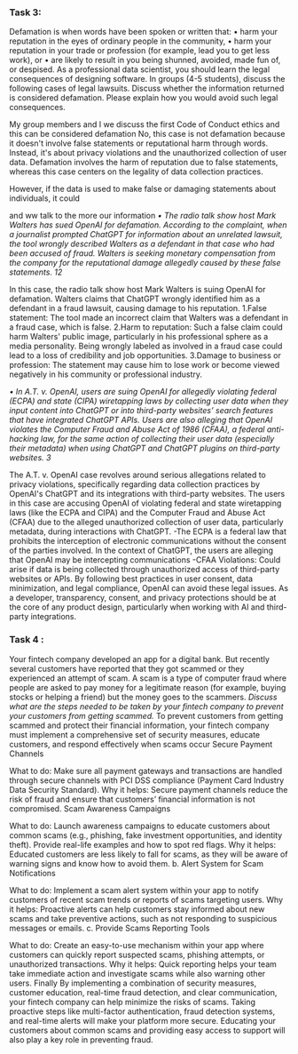 ### Task 3:

Defamation is when words have been spoken or written that:
• harm your reputation in the eyes of ordinary people in the community,
• harm your reputation in your trade or profession (for example, lead you to get less work), or
• are likely to result in you being shunned, avoided, made fun of, or despised.
As a professional data scientist, you should learn the legal consequences of designing software.
In groups (4-5 students), discuss the following cases of legal lawsuits. Discuss whether the
information returned is considered defamation. Please explain how you would avoid such legal
consequences.

My group members and I we discuss the first Code of Conduct ethics and  this can be considered defamation No, this case is not defamation because it doesn't involve false statements or reputational harm through words. Instead, it's about privacy violations and the unauthorized collection of user data. Defamation involves the harm of reputation due to false statements, whereas this case centers on the legality of data collection practices.

However, if the data is used to make false or damaging statements about individuals, it could

and ww talk to the more our information 
*• The radio talk show host Mark Walters has sued OpenAI for defamation. According to the
complaint, when a journalist prompted ChatGPT for information about an unrelated lawsuit,
the tool wrongly described Walters as a defendant in that case who had been accused of
fraud. Walters is seeking monetary compensation from the company for the reputational
damage allegedly caused by these false statements. 12*

In this case, the radio talk show host Mark Walters is suing OpenAI for defamation. Walters claims that ChatGPT wrongly identified him as a defendant in a fraud lawsuit, causing damage to his reputation.
1.False statement: The tool made an incorrect claim that Walters was a defendant in a fraud case, which is false.
2.Harm to reputation: Such a false claim could harm Walters' public image, particularly in his professional sphere as a media  personality. Being wrongly labeled as involved in a fraud case could lead to a loss of credibility and job opportunities.
3.Damage to business or profession: The statement may cause him to lose work or become viewed negatively in his community or professional industry.


*• In A.T. v. OpenAI, users are suing OpenAI for allegedly violating federal (ECPA) and state
(CIPA) wiretapping laws by collecting user data when they input content into ChatGPT or
into third-party websites’ search features that have integrated ChatGPT APIs. Users are also
alleging that OpenAI violates the Computer Fraud and Abuse Act of 1986 (CFAA), a federal
anti-hacking law, for the same action of collecting their user data (especially their metadata)
when using ChatGPT and ChatGPT plugins on third-party websites. 3*

The A.T. v. OpenAI case revolves around serious allegations related to privacy violations, specifically regarding data collection practices by OpenAI's ChatGPT and its integrations with third-party websites. The users in this case are accusing OpenAI of violating federal and state wiretapping laws (like the ECPA and CIPA) and the Computer Fraud and Abuse Act (CFAA) due to the alleged unauthorized collection of user data, particularly metadata, during interactions with ChatGPT.
-The ECPA is a federal law that prohibits the interception of electronic communications without the consent of the parties involved. In the context of ChatGPT, the users are alleging that OpenAI may be intercepting communications 
-CFAA Violations: Could arise if data is being collected through unauthorized access of third-party websites or APIs.
By following best practices in user consent, data minimization, and legal compliance, OpenAI can avoid these legal issues. As a developer, transparency, consent, and privacy protections should be at the core of any product design, particularly when working with AI and third-party integrations.

### Task 4 :


Your fintech company developed an app for a digital bank. But recently several customers have
reported that they got scammed or they experienced an attempt of scam. A scam is a type of computer
fraud where people are asked to pay money for a legitimate reason (for example, buying stocks or
helping a friend) but the money goes to the scammers.
*Discuss what are the steps needed to be taken by your fintech company to prevent your customers
from getting scammed.*
To prevent customers from getting scammed and protect their financial information, your fintech company must implement a comprehensive set of security measures, educate customers, and respond effectively when scams occur
Secure Payment Channels

What to do: Make sure all payment gateways and transactions are handled through secure channels with PCI DSS compliance (Payment Card Industry Data Security Standard).
Why it helps: Secure payment channels reduce the risk of fraud and ensure that customers’ financial information is not compromised.
Scam Awareness Campaigns

What to do: Launch awareness campaigns to educate customers about common scams (e.g., phishing, fake investment opportunities, and identity theft). Provide real-life examples and how to spot red flags.
Why it helps: Educated customers are less likely to fall for scams, as they will be aware of warning signs and know how to avoid them.
b. Alert System for Scam Notifications

What to do: Implement a scam alert system within your app to notify customers of recent scam trends or reports of scams targeting users.
Why it helps: Proactive alerts can help customers stay informed about new scams and take preventive actions, such as not responding to suspicious messages or emails.
c. Provide Scams Reporting Tools

What to do: Create an easy-to-use mechanism within your app where customers can quickly report suspected scams, phishing attempts, or unauthorized transactions.
Why it helps: Quick reporting helps your team take immediate action and investigate scams while also warning other users.
Finally 
By implementing a combination of security measures, customer education, real-time fraud detection, and clear communication, your fintech company can help minimize the risks of scams. Taking proactive steps like multi-factor authentication, fraud detection systems, and real-time alerts will make your platform more secure. Educating your customers about common scams and providing easy access to support will also play a key role in preventing fraud.


